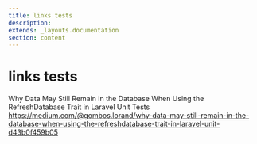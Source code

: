 ```yaml
---
title: links tests
description: 
extends: _layouts.documentation
section: content
---
```


# links tests


Why Data May Still Remain in the Database When Using the RefreshDatabase Trait in Laravel Unit Tests
https://medium.com/@gombos.lorand/why-data-may-still-remain-in-the-database-when-using-the-refreshdatabase-trait-in-laravel-unit-d43b0f459b05

